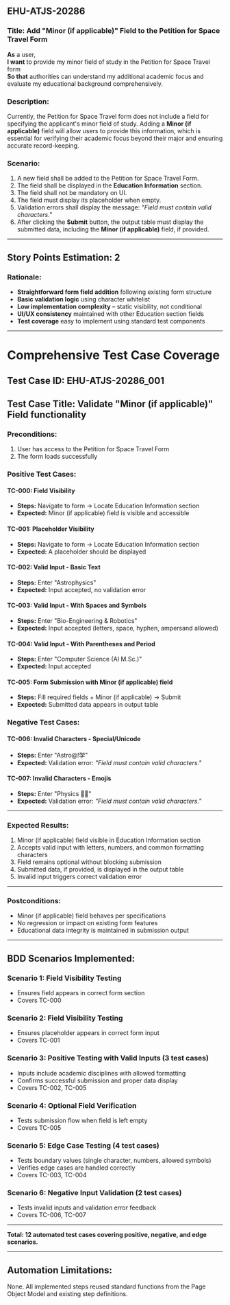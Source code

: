 ## EHU-ATJS-20286

### Title: Add "Minor (if applicable)" Field to the Petition for Space Travel Form

**As** a user,  
**I want** to provide my minor field of study in the Petition for Space Travel form  
**So that** authorities can understand my additional academic focus and evaluate my educational background comprehensively.

### Description:
Currently, the Petition for Space Travel form does not include a field for specifying the applicant's minor field of study. Adding a **Minor (if applicable)** field will allow users to provide this information, which is essential for verifying their academic focus beyond their major and ensuring accurate record-keeping.

### Scenario:
1. A new field shall be added to the Petition for Space Travel Form.
2. The field shall be displayed in the **Education Information** section.
3. The field shall not be mandatory on UI.
4. The field must display its placeholder when empty.
5. Validation errors shall display the message: *"Field must contain valid characters."*
6. After clicking the **Submit** button, the output table must display the submitted data, including the **Minor (if applicable)** field, if provided.

---

## Story Points Estimation: 2

### Rationale:

- **Straightforward form field addition** following existing form structure
- **Basic validation logic** using character whitelist
- **Low implementation complexity** – static visibility, not conditional
- **UI/UX consistency** maintained with other Education section fields
- **Test coverage** easy to implement using standard test components

---

# Comprehensive Test Case Coverage

## Test Case ID: EHU-ATJS-20286_001

## Test Case Title: Validate "Minor (if applicable)" Field functionality

### Preconditions:

1. User has access to the Petition for Space Travel Form
2. The form loads successfully

### Positive Test Cases:

#### TC-000: Field Visibility

- **Steps:** Navigate to form → Locate Education Information section
- **Expected:** Minor (if applicable) field is visible and accessible

#### TC-001: Placeholder Visibility

- **Steps:** Navigate to form → Locate Education Information section
- **Expected:** A placeholder should be displayed

#### TC-002: Valid Input - Basic Text

- **Steps:** Enter "Astrophysics"
- **Expected:** Input accepted, no validation error

#### TC-003: Valid Input - With Spaces and Symbols

- **Steps:** Enter "Bio-Engineering & Robotics"
- **Expected:** Input accepted (letters, space, hyphen, ampersand allowed)

#### TC-004: Valid Input - With Parentheses and Period

- **Steps:** Enter "Computer Science (AI M.Sc.)"
- **Expected:** Input accepted

#### TC-005: Form Submission with Minor (if applicable) field

- **Steps:** Fill required fields + Minor (if applicable) → Submit
- **Expected:** Submitted data appears in output table

### Negative Test Cases:

#### TC-006: Invalid Characters - Special/Unicode

- **Steps:** Enter "Astro@!学"
- **Expected:** Validation error: _"Field must contain valid characters."_

#### TC-007: Invalid Characters - Emojis

- **Steps:** Enter "Physics 🥼🧪"
- **Expected:** Validation error: _"Field must contain valid characters."_

---

### Expected Results:

1. Minor (if applicable) field visible in Education Information section
2. Accepts valid input with letters, numbers, and common formatting characters
3. Field remains optional without blocking submission
4. Submitted data, if provided, is displayed in the output table
5. Invalid input triggers correct validation error

---

### Postconditions:

- Minor (if applicable) field behaves per specifications
- No regression or impact on existing form features
- Educational data integrity is maintained in submission output

---

## BDD Scenarios Implemented:

### Scenario 1: Field Visibility Testing

- Ensures field appears in correct form section
- Covers TC-000

### Scenario 2: Field Visibility Testing

- Ensures placeholder appears in correct form input
- Covers TC-001

### Scenario 3: Positive Testing with Valid Inputs (3 test cases)

- Inputs include academic disciplines with allowed formatting
- Confirms successful submission and proper data display
- Covers TC-002, TC-005

### Scenario 4: Optional Field Verification

- Tests submission flow when field is left empty
- Covers TC-005

### Scenario 5: Edge Case Testing (4 test cases)

- Tests boundary values (single character, numbers, allowed symbols)
- Verifies edge cases are handled correctly
- Covers TC-003, TC-004

### Scenario 6: Negative Input Validation (2 test cases)

- Tests invalid inputs and validation error feedback
- Covers TC-006, TC-007

---

**Total: 12 automated test cases covering positive, negative, and edge scenarios.**

---

## Automation Limitations:

None. All implemented steps reused standard functions from the Page Object Model and existing step definitions.

